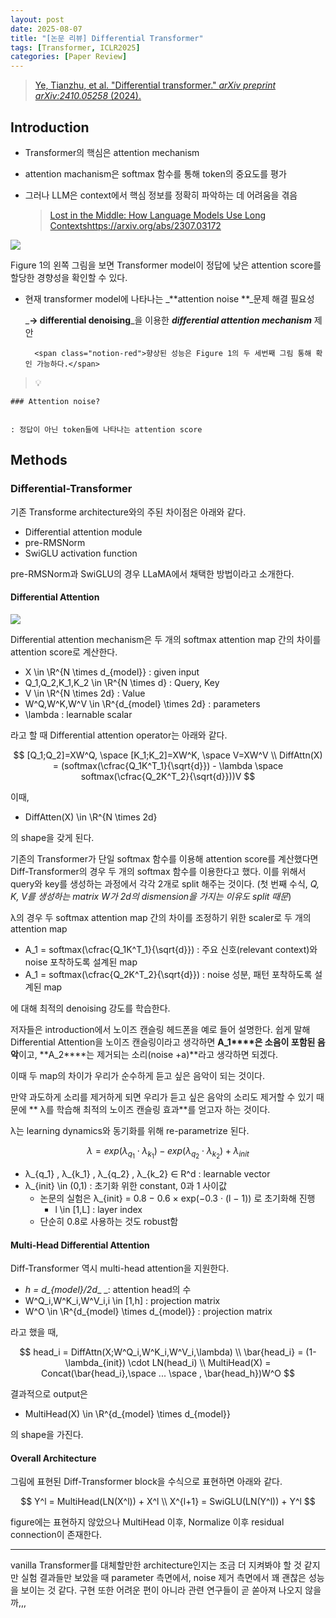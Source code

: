 ```yaml
---
layout: post
date: 2025-08-07
title: "[논문 리뷰] Differential Transformer"
tags: [Transformer, ICLR2025]
categories: [Paper Review]
---
```


> [Ye, Tianzhu, et al. "Differential transformer." ](https://arxiv.org/abs/2410.05258)[_arXiv preprint arXiv:2410.05258_](https://arxiv.org/abs/2410.05258)[ (2024).](https://arxiv.org/abs/2410.05258)



## Introduction

- Transformer의 핵심은 attention mechanism
- attention machanism은 softmax 함수를 통해 token의 중요도를 평가
- 그러나 LLM은 context에서 핵심 정보를 정확히 파악하는 데 어려움을 겪음

	> [Lost in the Middle: How Language Models Use Long Contextshttps://arxiv.org/abs/2307.03172](https://arxiv.org/abs/2307.03172)


![](https://prod-files-secure.s3.us-west-2.amazonaws.com/542b861c-36a8-4051-84e5-8804b6728dba/9083ea56-691a-4752-ae26-47f403431ac8/image.png?X-Amz-Algorithm=AWS4-HMAC-SHA256&X-Amz-Content-Sha256=UNSIGNED-PAYLOAD&X-Amz-Credential=ASIAZI2LB466RLJPU3JG%2F20250910%2Fus-west-2%2Fs3%2Faws4_request&X-Amz-Date=20250910T160121Z&X-Amz-Expires=3600&X-Amz-Security-Token=IQoJb3JpZ2luX2VjEIf%2F%2F%2F%2F%2F%2F%2F%2F%2F%2FwEaCXVzLXdlc3QtMiJIMEYCIQDEi3uuZ11DwaLscs5w0qq552%2FhONxh6d%2F6xKU5s4iPAwIhAM%2Fb5R8OkAakAN0R%2BSxMudC9e0DdAej4lH3saPL562fVKogECPD%2F%2F%2F%2F%2F%2F%2F%2F%2F%2FwEQABoMNjM3NDIzMTgzODA1IgxxCGB0GLGqqYYLGzkq3ANFVvJHks0xQDKpeRRYS8VZKEZoQINDhHPKdmVen%2F3arM9PF2UuINCOeLJM7f2zA2d3JmTfaAVCIDPIwIYR919EuBJfR91G0%2FA0uUhzKaz0cVbkeJ0M2xSyZtkNXrVNG%2BYvQ1Q8hROTg1bf42joK6raD6jcLvjJ4ZNjOIhCLbf1ZTlAMyWHMPiuXLGzepsnSWOGNUvVUj5JMP9D4N4H0exJOHYFaLrck81I692Q6%2FdfmXlsjYG%2BEGP7KkupjH%2B8IC4b33AOXlrRNB1h9Dk7V8FX4KlBlYfUIIx%2F6vpz4GISYYBOnpArGElYhT42jFjruGeB3yjtlqNYLWF1ya4YxBXxQha9DxulloffSNTPyy9vj%2FU%2FypZADBiWqnYr5pUAlYUDZCb5PcGXi4pUgrIZ9JJmehmCNO2IRrBuNT2s3NcBM%2B3JRBiKjYBPT3H1hv3SCqSHIwVg2yPNyeYOwXFwKhWDtqxyIV9ByFjVcsW%2FaWvaxPcxM0Pgtu6xJA8Xnmi8qoLTxkWm4ErK1EXpzuAgvFI6RWMpJLvAalRda7Yp4%2BoYjw8iWazfyl6xXT8QL%2BboTmQmNFmpqQivw42Uh2EZEg9hmEQx5odUAKd%2BRHcdKKXiZyjO7vnpF8uhyNIVezCqrIbGBjqkARfMaKP6MsDej9W6%2BaqBXSwWdU5IERuTSgJelXF02MbrbQoCP1Y4efc71lusJ32I9lNMnjPZ3p3KikLrqikVMNjDDhoSvCe1oWwvtlQt2r8tEKctiALl1E1Qj7uNUEirmF186tljNYRkLO1o4iHVPKF9ok3zw3ZZiDubMUPPLCnKw4zeeWINz1S4%2B9mBFctjhdVTW3K9SNI5OFiuvFobKIdSK%2B%2B5&X-Amz-Signature=8948a829713f3ebbcbc05568abdb2f1bb5a1f8d40cfa11e6ca9b1f6430ed1a6a&X-Amz-SignedHeaders=host&x-amz-checksum-mode=ENABLED&x-id=GetObject)


Figure 1의 왼쪽 그림을 보면 Transformer model이 정답에 낮은 attention score를 할당한 경향성을 확인할 수 있다.

- 현재 transformer model에 나타나는 _**attention noise **_문제 해결 필요성

	_**→ differential denoising**_을 이용한 _**differential attention mechanism**_ 제안


		<span class="notion-red">향상된 성능은 Figure 1의 두 세번째 그림 통해 확인 가능하다.</span>


> 💡 


	### Attention noise?


	: 정답이 아닌 token들에 나타나는 attention score



## Methods



### Differential-Transformer


기존 Transforme architecture와의 주된 차이점은 아래와 같다.

- Differential attention module
- pre-RMSNorm
- SwiGLU activation function

pre-RMSNorm과 SwiGLU의 경우 LLaMA에서 채택한 방법이라고 소개한다.



#### Differential Attention


![](https://prod-files-secure.s3.us-west-2.amazonaws.com/542b861c-36a8-4051-84e5-8804b6728dba/116d70b2-1963-4810-9167-f4c7d8a06e8f/image.png?X-Amz-Algorithm=AWS4-HMAC-SHA256&X-Amz-Content-Sha256=UNSIGNED-PAYLOAD&X-Amz-Credential=ASIAZI2LB466RLJPU3JG%2F20250910%2Fus-west-2%2Fs3%2Faws4_request&X-Amz-Date=20250910T160121Z&X-Amz-Expires=3600&X-Amz-Security-Token=IQoJb3JpZ2luX2VjEIf%2F%2F%2F%2F%2F%2F%2F%2F%2F%2FwEaCXVzLXdlc3QtMiJIMEYCIQDEi3uuZ11DwaLscs5w0qq552%2FhONxh6d%2F6xKU5s4iPAwIhAM%2Fb5R8OkAakAN0R%2BSxMudC9e0DdAej4lH3saPL562fVKogECPD%2F%2F%2F%2F%2F%2F%2F%2F%2F%2FwEQABoMNjM3NDIzMTgzODA1IgxxCGB0GLGqqYYLGzkq3ANFVvJHks0xQDKpeRRYS8VZKEZoQINDhHPKdmVen%2F3arM9PF2UuINCOeLJM7f2zA2d3JmTfaAVCIDPIwIYR919EuBJfR91G0%2FA0uUhzKaz0cVbkeJ0M2xSyZtkNXrVNG%2BYvQ1Q8hROTg1bf42joK6raD6jcLvjJ4ZNjOIhCLbf1ZTlAMyWHMPiuXLGzepsnSWOGNUvVUj5JMP9D4N4H0exJOHYFaLrck81I692Q6%2FdfmXlsjYG%2BEGP7KkupjH%2B8IC4b33AOXlrRNB1h9Dk7V8FX4KlBlYfUIIx%2F6vpz4GISYYBOnpArGElYhT42jFjruGeB3yjtlqNYLWF1ya4YxBXxQha9DxulloffSNTPyy9vj%2FU%2FypZADBiWqnYr5pUAlYUDZCb5PcGXi4pUgrIZ9JJmehmCNO2IRrBuNT2s3NcBM%2B3JRBiKjYBPT3H1hv3SCqSHIwVg2yPNyeYOwXFwKhWDtqxyIV9ByFjVcsW%2FaWvaxPcxM0Pgtu6xJA8Xnmi8qoLTxkWm4ErK1EXpzuAgvFI6RWMpJLvAalRda7Yp4%2BoYjw8iWazfyl6xXT8QL%2BboTmQmNFmpqQivw42Uh2EZEg9hmEQx5odUAKd%2BRHcdKKXiZyjO7vnpF8uhyNIVezCqrIbGBjqkARfMaKP6MsDej9W6%2BaqBXSwWdU5IERuTSgJelXF02MbrbQoCP1Y4efc71lusJ32I9lNMnjPZ3p3KikLrqikVMNjDDhoSvCe1oWwvtlQt2r8tEKctiALl1E1Qj7uNUEirmF186tljNYRkLO1o4iHVPKF9ok3zw3ZZiDubMUPPLCnKw4zeeWINz1S4%2B9mBFctjhdVTW3K9SNI5OFiuvFobKIdSK%2B%2B5&X-Amz-Signature=e104092e270b6e92c1a97ae8f960769ae63e5e087f8e98bad23c309138062171&X-Amz-SignedHeaders=host&x-amz-checksum-mode=ENABLED&x-id=GetObject)


Differential attention mechanism은 두 개의 softmax attention map 간의 차이를 attention score로 계산한다.

- X \in \R^{N \times d\_{model}} : given input
- Q\_1,Q\_2,K\_1,K\_2 \in \R^{N \times d} : Query, Key
- V \in \R^{N \times 2d} : Value
- W^Q,W^K,W^V \in \R^{d\_{model} \times 2d} : parameters
- \lambda : learnable scalar

라고 할 때 Differential attention operator는 아래와 같다.


$$
[Q_1;Q_2]=XW^Q, \space [K_1;K_2]=XW^K, \space V=XW^V \\
DiffAttn(X) = (softmax(\cfrac{Q_1K^T_1}{\sqrt{d}}) - \lambda \space softmax(\cfrac{Q_2K^T_2}{\sqrt{d}}))V
$$


이때,

- DiffAtten(X) \in \R^{N \times 2d}

의 shape을 갖게 된다.


기존의 Transformer가 단일 softmax 함수를 이용해 attention score를 계산했다면 Diff-Transformer의 경우 두 개의 softmax 함수를 이용한다고 했다. 이를 위해서 query와 key를 생성하는 과정에서 각각 2개로 split 해주는 것이다. <span class="notion-red">(첫 번째 수식, </span><span class="notion-red">_Q, K, V를 생성하는 matrix W가 2d의 dismension을 가지는 이유도 split 때문_</span><span class="notion-red">)</span>


 λ의 경우 두 softmax attention map 간의 차이를 조정하기 위한 scaler로 두 개의 attention map

- A\_1 = softmax(\cfrac{Q\_1K^T\_1}{\sqrt{d}}) : 주요 신호(relevant context)와 noise 포착하도록 설계된 map
- A\_1 = softmax(\cfrac{Q\_2K^T\_2}{\sqrt{d}}) : noise 성분, 패턴 포착하도록 설계된 map 

에 대해 최적의 denoising 강도를 학습한다.


저자들은 introduction에서 노이즈 캔슬링 헤드폰을 예로 들어 설명한다. 쉽게 말해 Differential Attention을 노이즈 캔슬링이라고 생각하면 **A\_1****은 소음이 포함된 음악**이고, **A\_2****는 제거되는 소리(noise +a)**라고 생각하면 되겠다. 


이때 두 map의 차이가 우리가 순수하게 듣고 싶은 음악이 되는 것이다. 


만약 과도하게 소리를 제거하게 되면 우리가 듣고 싶은 음악의 소리도 제거할 수 있기 때문에 ** λ를 학습해 최적의 노이즈 캔슬링 효과**를 얻고자 하는 것이다.


λ는 learning dynamics와 동기화를 위해 re-parametrize 된다.


$$
\lambda = exp(\lambda_{q_1} \cdot \lambda_{k_1}) - exp(\lambda_{q_2} \cdot \lambda_{k_2}) + \lambda_{init}
$$

- λ\_{q\_1} , λ\_{k\_1} , λ\_{q\_2} , λ\_{k\_2} ∈ R^d : learnable vector
- λ\_{init} \in (0,1) : 초기화 위한 constant, 0과 1 사이값
	- 논문의 실험은 λ\_{init} = 0.8 − 0.6 × exp(−0.3 · (l − 1)) 로 초기화해 진행
		- l \in [1,L] : layer index
	- 단순히 0.8로 사용하는 것도 robust함


#### **Multi-Head Differential Attention**


Diff-Transformer 역시 multi-head attention을 지원한다.

- _h = d\_{model}/2d__ _: attention head의 수
- W^Q\_i,W^K\_i,W^V\_i,i \in [1,h] : projection matrix
- W^O \in \R^{d\_{model} \times d\_{model}} : projection matrix

라고 했을 때,


$$
head_i = DiffAttn(X;W^Q_i,W^K_i,W^V_i,\lambda) \\
\bar{head_i} = (1-\lambda_{init}) \cdot LN(head_i) \\
MultiHead(X) = Concat(\bar{head_i},\space ... \space , \bar{head_h})W^O
$$


결과적으로 output은

- MultiHead(X) \in \R^{d\_{model} \times d\_{model}}

의 shape을 가진다.



#### Overall Architecture


그림에 표현된 Diff-Transformer block을 수식으로 표현하면 아래와 같다.


$$
Y^l = MultiHead(LN(X^l)) + X^l \\
X^{l+1} = SwiGLU(LN(Y^l)) + Y^l
$$


figure에는 표현하지 않았으나 MultiHead 이후, Normalize 이후 residual connection이 존재한다.


---


vanilla Transformer를 대체할만한 architecture인지는 조금 더 지켜봐야 할 것 같지만 실험 결과들만 보았을 때 parameter 측면에서, noise 제거 측면에서 꽤 괜찮은 성능을 보이는 것 같다. 구현 또한 어려운 편이 아니라 관련 연구들이 곧 쏟아져 나오지 않을까,,,

